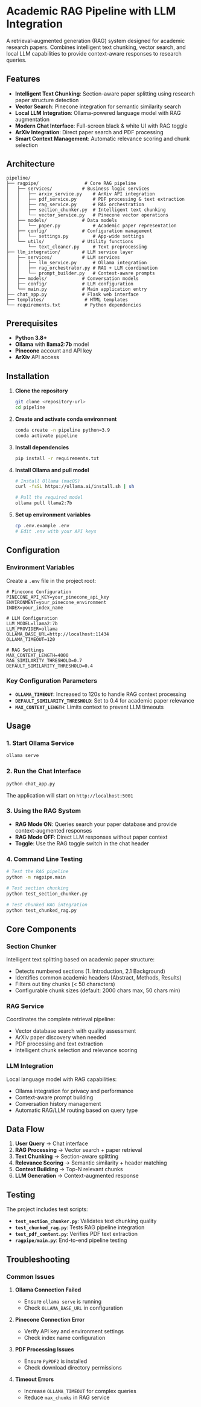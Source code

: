 # Academic RAG Pipeline with LLM Integration

A retrieval-augmented generation (RAG) system designed for academic research papers. Combines intelligent text chunking, vector search, and local LLM capabilities to provide context-aware responses to research queries.

##  Features

- **Intelligent Text Chunking**: Section-aware paper splitting using research paper  structure detection
- **Vector Search**: Pinecone integration for semantic similarity search
- **Local LLM Integration**: Ollama-powered language model with RAG augmentation
- **Modern Chat Interface**: Full-screen black & white UI with RAG toggle
- **ArXiv Integration**: Direct paper search and PDF processing
- **Smart Context Management**: Automatic relevance scoring and chunk selection

##  Architecture

```
pipeline/
├── ragpipe/                 # Core RAG pipeline
│   ├── services/           # Business logic services
│   │   ├── arxiv_service.py    # ArXiv API integration
│   │   ├── pdf_service.py      # PDF processing & text extraction
│   │   ├── rag_service.py      # RAG orchestration
│   │   ├── section_chunker.py  # Intelligent text chunking
│   │   └── vector_service.py   # Pinecone vector operations
│   ├── models/             # Data models
│   │   └── paper.py            # Academic paper representation
│   ├── config/             # Configuration management
│   │   └── settings.py         # App-wide settings
│   └── utils/              # Utility functions
│       └── text_cleaner.py     # Text preprocessing
├── llm_integration/        # LLM service layer
│   ├── services/           # LLM services
│   │   ├── llm_service.py      # Ollama integration
│   │   ├── rag_orchestrator.py # RAG + LLM coordination
│   │   └── prompt_builder.py   # Context-aware prompts
│   ├── models/             # Conversation models
│   ├── config/             # LLM configuration
│   └── main.py             # Main application entry
├── chat_app.py             # Flask web interface
├── templates/               # HTML templates
└── requirements.txt         # Python dependencies
```

##  Prerequisites

- **Python 3.8+**
- **Ollama** with **llama2:7b** model
- **Pinecone** account and API key
- **ArXiv** API access

##  Installation

1. **Clone the repository**
   ```bash
   git clone <repository-url>
   cd pipeline
   ```

2. **Create and activate conda environment**
   ```bash
   conda create -n pipeline python=3.9
   conda activate pipeline
   ```

3. **Install dependencies**
   ```bash
   pip install -r requirements.txt
   ```

4. **Install Ollama and pull model**
   ```bash
   # Install Ollama (macOS)
   curl -fsSL https://ollama.ai/install.sh | sh
   
   # Pull the required model
   ollama pull llama2:7b
   ```

5. **Set up environment variables**
   ```bash
   cp .env.example .env
   # Edit .env with your API keys
   ```

## Configuration

### Environment Variables

Create a `.env` file in the project root:

```env
# Pinecone Configuration
PINECONE_API_KEY=your_pinecone_api_key
ENVIRONMENT=your_pinecone_environment
INDEX=your_index_name

# LLM Configuration
LLM_MODEL=llama2:7b
LLM_PROVIDER=ollama
OLLAMA_BASE_URL=http://localhost:11434
OLLAMA_TIMEOUT=120

# RAG Settings
MAX_CONTEXT_LENGTH=4000
RAG_SIMILARITY_THRESHOLD=0.7
DEFAULT_SIMILARITY_THRESHOLD=0.4
```

### Key Configuration Parameters

- **`OLLAMA_TIMEOUT`**: Increased to 120s to handle RAG context processing
- **`DEFAULT_SIMILARITY_THRESHOLD`**: Set to 0.4 for academic paper relevance
- **`MAX_CONTEXT_LENGTH`**: Limits context to prevent LLM timeouts

##  Usage

### 1. Start Ollama Service

```bash
ollama serve
```

### 2. Run the Chat Interface

```bash
python chat_app.py
```

The application will start on `http://localhost:5001`

### 3. Using the RAG System

- **RAG Mode ON**: Queries search your paper database and provide context-augmented responses
- **RAG Mode OFF**: Direct LLM responses without paper context
- **Toggle**: Use the RAG toggle switch in the chat header

### 4. Command Line Testing

```bash
# Test the RAG pipeline
python -m ragpipe.main

# Test section chunking
python test_section_chunker.py

# Test chunked RAG integration
python test_chunked_rag.py
```

##  Core Components

### Section Chunker

Intelligent text splitting based on academic paper structure:
- Detects numbered sections (1. Introduction, 2.1 Background)
- Identifies common academic headers (Abstract, Methods, Results)
- Filters out tiny chunks (< 50 characters)
- Configurable chunk sizes (default: 2000 chars max, 50 chars min)

### RAG Service

Coordinates the complete retrieval pipeline:
- Vector database search with quality assessment
- ArXiv paper discovery when needed
- PDF processing and text extraction
- Intelligent chunk selection and relevance scoring

### LLM Integration

Local language model with RAG capabilities:
- Ollama integration for privacy and performance
- Context-aware prompt building
- Conversation history management
- Automatic RAG/LLM routing based on query type

## Data Flow

1. **User Query** → Chat interface
2. **RAG Processing** → Vector search + paper retrieval
3. **Text Chunking** → Section-aware splitting
4. **Relevance Scoring** → Semantic similarity + header matching
5. **Context Building** → Top-N relevant chunks
6. **LLM Generation** → Context-augmented response

## Testing

The project includes test scripts:

- **`test_section_chunker.py`**: Validates text chunking quality
- **`test_chunked_rag.py`**: Tests RAG pipeline integration
- **`test_pdf_content.py`**: Verifies PDF text extraction
- **`ragpipe/main.py`**: End-to-end pipeline testing

##  Troubleshooting

### Common Issues

1. **Ollama Connection Failed**
   - Ensure `ollama serve` is running
   - Check `OLLAMA_BASE_URL` in configuration

2. **Pinecone Connection Error**
   - Verify API key and environment settings
   - Check index name configuration

3. **PDF Processing Issues**
   - Ensure `PyPDF2` is installed
   - Check download directory permissions

4. **Timeout Errors**
   - Increase `OLLAMA_TIMEOUT` for complex queries
   - Reduce `max_chunks` in RAG service
